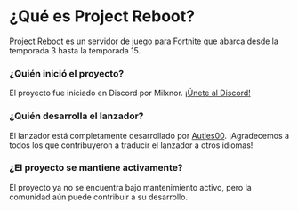 # ¿Qué es Project Reboot?
[Project Reboot](https://github.com/Milxnor/Project-Reboot-3.0) es un servidor de juego para Fortnite que abarca desde la temporada 3 hasta la temporada 15.

### ¿Quién inició el proyecto?
El proyecto fue iniciado en Discord por Milxnor.
[¡Únete al Discord!](https://discord.gg/reboot)

### ¿Quién desarrolla el lanzador?
El lanzador está completamente desarrollado por [Auties00](https://github.com/Auties00/reboot_launcher). ¡Agradecemos a todos los que contribuyeron a traducir el lanzador a otros idiomas!

### ¿El proyecto se mantiene activamente?
El proyecto ya no se encuentra bajo mantenimiento activo, pero la comunidad aún puede contribuir a su desarrollo.